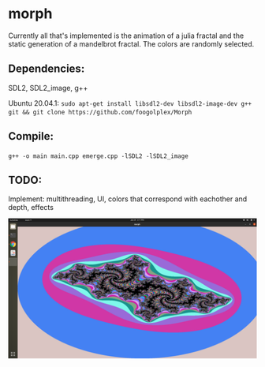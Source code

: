 # morph
Currently all that's implemented is the animation of a julia fractal and the static generation of a mandelbrot fractal. The colors are randomly selected.


## Dependencies:
SDL2, SDL2_image, g++


Ubuntu 20.04.1: `sudo apt-get install libsdl2-dev libsdl2-image-dev g++ git && git clone https://github.com/foogolplex/Morph`


## Compile:
`g++ -o main main.cpp emerge.cpp -lSDL2 -lSDL2_image`

## TODO:
Implement: multithreading, UI, colors that correspond with eachother and depth, effects


![Alt text](morph_screenshot.png?raw=true)
